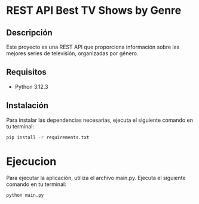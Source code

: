 # REST API Best TV Shows by Genre

## Descripción
Este proyecto es una REST API que proporciona información sobre las mejores series de televisión, organizadas por género.

## Requisitos
- Python 3.12.3

## Instalación
Para instalar las dependencias necesarias, ejecuta el siguiente comando en tu terminal:

```bash
pip install -r requirements.txt
```

# Ejecucion
Para ejecutar la aplicación, utiliza el archivo main.py. Ejecuta el siguiente comando en tu terminal:

```bash
python main.py
```
